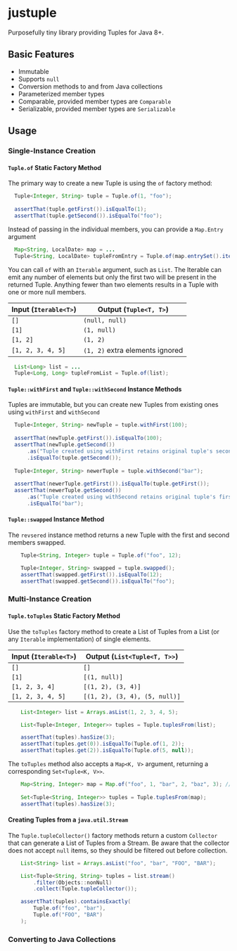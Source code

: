 # justuple
Purposefully tiny library providing Tuples for Java 8+.

## Basic Features

* Immutable
* Supports `null`
* Conversion methods to and from Java collections
* Parameterized member types
* Comparable, provided member types are `Comparable`
* Serializable, provided member types are `Serializable`

## Usage

### Single-Instance Creation

#### `Tuple.of` Static Factory Method

The primary way to create a new Tuple is using the `of` factory method:

```java
  Tuple<Integer, String> tuple = Tuple.of(1, "foo");
  
  assertThat(tuple.getFirst()).isEqualTo(1);
  assertThat(tuple.getSecond()).isEqualTo("foo");
```

Instead of passing in the individual members, you can provide a `Map.Entry` argument

```java
  Map<String, LocalDate> map = ...
  Tuple<String, LocalDate> tupleFromEntry = Tuple.of(map.entrySet().iterator.first());
```

You can call `of` with an `Iterable` argument, such as `List`. The Iterable can emit any number of elements but only the first two will be present in the returned Tuple. Anything fewer than two elements results in a Tuple with one or more null members.

| Input (`Iterable<T>`) | Output (`Tuple<T, T>`) |
| --------------------- | ---------------------- |
| `[]`                  | `(null, null)`         |
| `[1]`                 | `(1, null)`            |
| `[1, 2]`              | `(1, 2)`               |
| `[1, 2, 3, 4, 5]`     | `(1, 2)` extra elements ignored |

```java
  List<Long> list = ... 
  Tuple<Long, Long> tupleFromList = Tuple.of(list);
```

#### `Tuple::withFirst` and `Tuple::withSecond` Instance Methods

Tuples are immutable, but you can create new Tuples from existing ones using `withFirst` and `withSecond`

```java
  Tuple<Integer, String> newTuple = tuple.withFirst(100);
  
  assertThat(newTuple.getFirst()).isEqualTo(100);
  assertThat(newTuple.getSecond())
      .as("Tuple created using withFirst retains original tuple's second member")
      .isEqualTo(tuple.getSecond());
  
  Tuple<Integer, String> newerTuple = tuple.withSecond("bar"); 
  
  assertThat(newerTuple.getFirst()).isEqualTo(tuple.getFirst());
  assertThat(newerTuple.getSecond())
      .as("Tuple created using withSecond retains original tuple's first member"
      .isEqualTo("bar");
```

#### `Tuple::swapped` Instance Method

The `revsered` instance method returns a new Tuple with the first and second members swapped.

```java
    Tuple<String, Integer> tuple = Tuple.of("foo", 12);

    Tuple<Integer, String> swapped = tuple.swapped();
    assertThat(swapped.getFirst()).isEqualTo(12);
    assertThat(swapped.getSecond()).isEqualTo("foo");
```

### Multi-Instance Creation

#### `Tuple.toTuples` Static Factory Method

Use the `toTuples` factory method to create a List of Tuples from a List (or any `Iterable` implementation) of single elements. 

| Input (`Iterable<T>`) | Output (`List<Tuple<T, T>>`)  |
| ----------------------| ----------------------------- |
| `[]`                  | `[]`                          | 
| `[1]`                 | `[(1, null)]`                 |
| `[1, 2, 3, 4]`        | `[(1, 2), (3, 4)]`            |
| `[1, 2, 3, 4, 5]`     | `[(1, 2), (3, 4), (5, null)]` |

```java
    List<Integer> list = Arrays.asList(1, 2, 3, 4, 5);

    List<Tuple<Integer, Integer>> tuples = Tuple.tuplesFrom(list);

    assertThat(tuples).hasSize(3);
    assertThat(tuples.get(0)).isEqualTo(Tuple.of(1, 2));
    assertThat(tuples.get(2)).isEqualTo(Tuple.of(5, null));
```

The `toTuples` method also accepts a `Map<K, V>` argument, returning a corresponding `Set<Tuple<K, V>>`.

```java
    Map<String, Integer> map = Map.of("foo", 1, "bar", 2, "baz", 3); // Java 9+
   
    Set<Tuple<String, Integer>> tuples = Tuple.tuplesFrom(map);
    assertThat(tuples).hasSize(3);
```

#### Creating Tuples from a `java.util.Stream`

The `Tuple.tupleCollector()` factory methods return a custom `Collector` that can generate a List of Tuples from a
Stream. Be aware that the collector does not accept `null` items, so they should be filtered out before collection.

```java
    List<String> list = Arrays.asList("foo", "bar", "FOO", "BAR");

    List<Tuple<String, String> tuples = list.stream()
        .filter(Objects::nonNull)
        .collect(Tuple.tupleCollector());

    assertThat(tuples).containsExactly(
        Tuple.of("foo", "bar"),
        Tuple.of("FOO", "BAR")
    );
```

### Converting to Java Collections